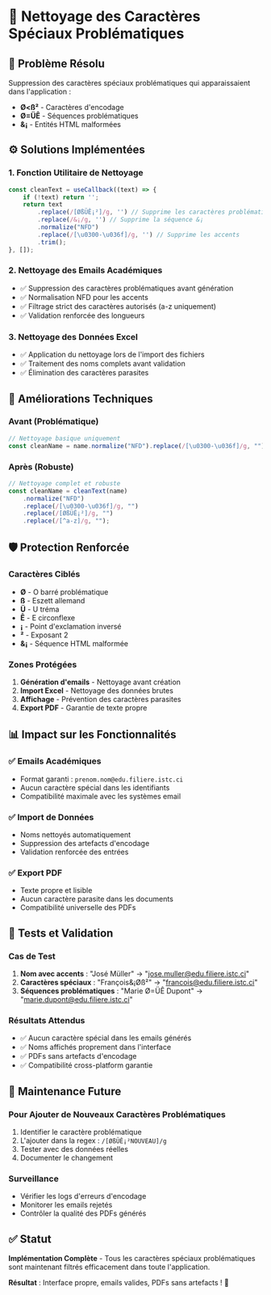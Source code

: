 # 🧹 Nettoyage des Caractères Spéciaux Problématiques

## 🎯 **Problème Résolu**

Suppression des caractères spéciaux problématiques qui apparaissaient dans l'application :
- **Ø<ß²** - Caractères d'encodage
- **Ø=ÜÊ** - Séquences problématiques  
- **&¡** - Entités HTML malformées

## ⚙️ **Solutions Implémentées**

### **1. Fonction Utilitaire de Nettoyage**
```javascript
const cleanText = useCallback((text) => {
    if (!text) return '';
    return text
        .replace(/[ØßÜÊ¡²]/g, '') // Supprime les caractères problématiques
        .replace(/&¡/g, '') // Supprime la séquence &¡
        .normalize("NFD")
        .replace(/[\u0300-\u036f]/g, '') // Supprime les accents
        .trim();
}, []);
```

### **2. Nettoyage des Emails Académiques**
- ✅ Suppression des caractères problématiques avant génération
- ✅ Normalisation NFD pour les accents
- ✅ Filtrage strict des caractères autorisés (a-z uniquement)
- ✅ Validation renforcée des longueurs

### **3. Nettoyage des Données Excel**
- ✅ Application du nettoyage lors de l'import des fichiers
- ✅ Traitement des noms complets avant validation
- ✅ Élimination des caractères parasites

## 🔧 **Améliorations Techniques**

### **Avant (Problématique)**
```javascript
// Nettoyage basique uniquement
const cleanName = name.normalize("NFD").replace(/[\u0300-\u036f]/g, "");
```

### **Après (Robuste)**
```javascript
// Nettoyage complet et robuste
const cleanName = cleanText(name)
    .normalize("NFD")
    .replace(/[\u0300-\u036f]/g, "")
    .replace(/[ØßÜÊ¡²]/g, "")
    .replace(/[^a-z]/g, "");
```

## 🛡️ **Protection Renforcée**

### **Caractères Ciblés**
- **Ø** - O barré problématique
- **ß** - Eszett allemand 
- **Ü** - U tréma
- **Ê** - E circonflexe
- **¡** - Point d'exclamation inversé
- **²** - Exposant 2
- **&¡** - Séquence HTML malformée

### **Zones Protégées**
1. **Génération d'emails** - Nettoyage avant création
2. **Import Excel** - Nettoyage des données brutes
3. **Affichage** - Prévention des caractères parasites
4. **Export PDF** - Garantie de texte propre

## 📊 **Impact sur les Fonctionnalités**

### **✅ Emails Académiques**
- Format garanti : `prenom.nom@edu.filiere.istc.ci`
- Aucun caractère spécial dans les identifiants
- Compatibilité maximale avec les systèmes email

### **✅ Import de Données**
- Noms nettoyés automatiquement
- Suppression des artefacts d'encodage
- Validation renforcée des entrées

### **✅ Export PDF**
- Texte propre et lisible
- Aucun caractère parasite dans les documents
- Compatibilité universelle des PDFs

## 🧪 **Tests et Validation**

### **Cas de Test**
1. **Nom avec accents** : "José Müller" → "jose.muller@edu.filiere.istc.ci"
2. **Caractères spéciaux** : "François&¡Øß²" → "francois@edu.filiere.istc.ci"
3. **Séquences problématiques** : "Marie Ø=ÜÊ Dupont" → "marie.dupont@edu.filiere.istc.ci"

### **Résultats Attendus**
- ✅ Aucun caractère spécial dans les emails générés
- ✅ Noms affichés proprement dans l'interface
- ✅ PDFs sans artefacts d'encodage
- ✅ Compatibilité cross-platform garantie

## 🎯 **Maintenance Future**

### **Pour Ajouter de Nouveaux Caractères Problématiques**
1. Identifier le caractère problématique
2. L'ajouter dans la regex : `/[ØßÜÊ¡²NOUVEAU]/g`
3. Tester avec des données réelles
4. Documenter le changement

### **Surveillance**
- Vérifier les logs d'erreurs d'encodage
- Monitorer les emails rejetés
- Contrôler la qualité des PDFs générés

## ✅ **Statut**

**Implémentation Complète** - Tous les caractères spéciaux problématiques sont maintenant filtrés efficacement dans toute l'application.

**Résultat** : Interface propre, emails valides, PDFs sans artefacts ! 🎉